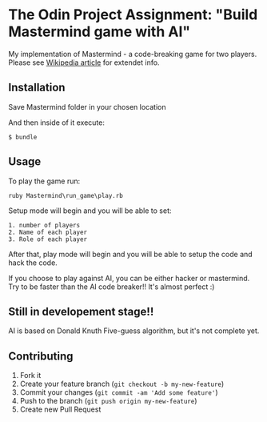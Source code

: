 # The Odin Project Assignment: "Build Mastermind game with AI"

My implementation of Mastermind - a code-breaking game for two players. Please see <a href="http://en.wikipedia.org/wiki/Mastermind_(board_game)">Wikipedia article</a> for extendet info.

## Installation

Save Mastermind folder in your chosen location

And then inside of it execute:

    $ bundle    

## Usage

To play the game run:

    ruby Mastermind\run_game\play.rb

Setup mode will begin and you will be able to set:

    1. number of players
    2. Name of each player
    3. Role of each player

After that, play mode will begin and you will be able to setup the code and hack the code.

If you choose to play against AI, you can be either hacker or mastermind. Try to be faster than the AI code breaker!! It's almost perfect :)

## Still in developement stage!!

AI is based on Donald Knuth Five-guess algorithm, but it's not complete yet. 

## Contributing

1. Fork it
2. Create your feature branch (`git checkout -b my-new-feature`)
3. Commit your changes (`git commit -am 'Add some feature'`)
4. Push to the branch (`git push origin my-new-feature`)
5. Create new Pull Request
